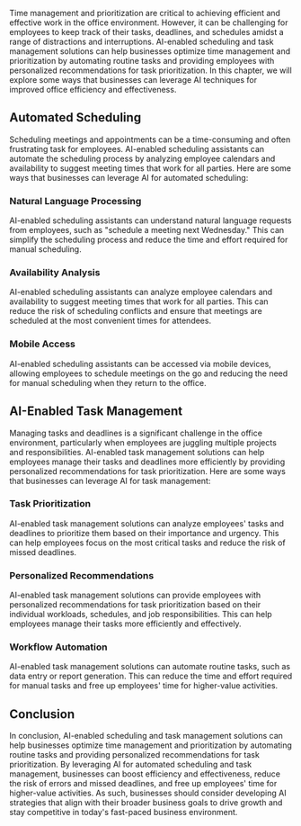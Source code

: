 
Time management and prioritization are critical to achieving efficient and effective work in the office environment. However, it can be challenging for employees to keep track of their tasks, deadlines, and schedules amidst a range of distractions and interruptions. AI-enabled scheduling and task management solutions can help businesses optimize time management and prioritization by automating routine tasks and providing employees with personalized recommendations for task prioritization. In this chapter, we will explore some ways that businesses can leverage AI techniques for improved office efficiency and effectiveness.

Automated Scheduling
--------------------

Scheduling meetings and appointments can be a time-consuming and often frustrating task for employees. AI-enabled scheduling assistants can automate the scheduling process by analyzing employee calendars and availability to suggest meeting times that work for all parties. Here are some ways that businesses can leverage AI for automated scheduling:

### Natural Language Processing

AI-enabled scheduling assistants can understand natural language requests from employees, such as "schedule a meeting next Wednesday." This can simplify the scheduling process and reduce the time and effort required for manual scheduling.

### Availability Analysis

AI-enabled scheduling assistants can analyze employee calendars and availability to suggest meeting times that work for all parties. This can reduce the risk of scheduling conflicts and ensure that meetings are scheduled at the most convenient times for attendees.

### Mobile Access

AI-enabled scheduling assistants can be accessed via mobile devices, allowing employees to schedule meetings on the go and reducing the need for manual scheduling when they return to the office.

AI-Enabled Task Management
--------------------------

Managing tasks and deadlines is a significant challenge in the office environment, particularly when employees are juggling multiple projects and responsibilities. AI-enabled task management solutions can help employees manage their tasks and deadlines more efficiently by providing personalized recommendations for task prioritization. Here are some ways that businesses can leverage AI for task management:

### Task Prioritization

AI-enabled task management solutions can analyze employees' tasks and deadlines to prioritize them based on their importance and urgency. This can help employees focus on the most critical tasks and reduce the risk of missed deadlines.

### Personalized Recommendations

AI-enabled task management solutions can provide employees with personalized recommendations for task prioritization based on their individual workloads, schedules, and job responsibilities. This can help employees manage their tasks more efficiently and effectively.

### Workflow Automation

AI-enabled task management solutions can automate routine tasks, such as data entry or report generation. This can reduce the time and effort required for manual tasks and free up employees' time for higher-value activities.

Conclusion
----------

In conclusion, AI-enabled scheduling and task management solutions can help businesses optimize time management and prioritization by automating routine tasks and providing personalized recommendations for task prioritization. By leveraging AI for automated scheduling and task management, businesses can boost efficiency and effectiveness, reduce the risk of errors and missed deadlines, and free up employees' time for higher-value activities. As such, businesses should consider developing AI strategies that align with their broader business goals to drive growth and stay competitive in today's fast-paced business environment.

